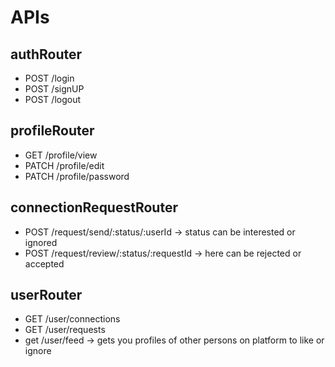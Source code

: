 # APIs

## authRouter
- POST /login
- POST /signUP
- POST /logout

## profileRouter
- GET /profile/view
- PATCH /profile/edit
- PATCH /profile/password

## connectionRequestRouter
- POST /request/send/:status/:userId -> status can be interested or ignored
- POST /request/review/:status/:requestId -> here can be rejected or accepted

## userRouter
- GET /user/connections
- GET /user/requests
- get /user/feed  -> gets you profiles of other persons on platform to like or ignore
